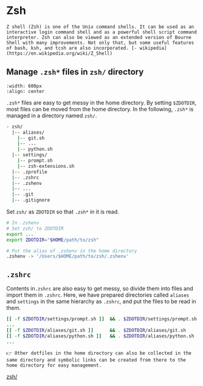 # Zsh

```{admonition} Zsh
Z shell (Zsh) is one of the Unix command shells. It can be used as an interactive login command shell and as a powerful shell script command interpreter. Zsh can also be viewed as an extended version of Bourne Shell with many improvements. Not only that, but some useful features of bash, ksh, and tcsh are also incorporated. [- wikipedia](https://en.wikipedia.org/wiki/Z_Shell)
```

## Manage `.zsh*` files in `zsh/` directory
```{image} img/zsh.png
:width: 600px
:align: center
```

`.zsh*` files are easy to get messy in the home directory. By setting `$ZDOTDIR`, most files can be moved from the home directory. In the following, `.zsh*` is managed in a directory named `zsh/`.

```bash
- zsh/
  |-- aliases/
	|-- git.sh
	|-- ...
	|-- python.sh
  |-- settings/
	|-- prompt.sh
	|-- zsh-extensions.sh
  |-- .zprofile
  |-- .zshrc
  |-- .zshenv
  |-- ...
  |-- .git
  |-- .gitignore
```

Set `zsh/` as `ZDOTDIR` so that `.zsh*` in it is read.

```bash
# In .zshenv
# Set zsh/ to ZDOTDIR
export ...
export ZDOTDIR="$HOME/path/to/zsh"
```

```bash
# Put the alias of .zshenv in the home directory
.zshenv -> '/Users/$HOME/path/to/zsh/.zshenv'
```

## `.zshrc`

Contents in`.zshrc` are also easy to get messy, so divide them into files and import them in `.zshrc`. Here, we have prepared directories called `aliases` and `settings` in the same hierarchy as `.zshrc`, and put the files to be read in them.

```bash
[[ -f $ZDOTDIR/settings/prompt.sh ]]  && . $ZDOTDIR/settings/prompt.sh
...
[[ -f $ZDOTDIR/aliases/git.sh ]]      && . $ZDOTDIR/aliases/git.sh
[[ -f $ZDOTDIR/aliases/python.sh ]]   && . $ZDOTDIR/aliases/python.sh
...
```

```{hint}
👉 Other dotfiles in the home directory can also be collected in the same directory and symbolic links can be created from there to the home directory for easy management.
```

[zsh/](https://github.com/kkensuke/setting/tree/main/zsh)
